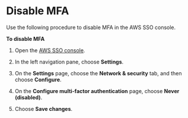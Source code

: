 # Disable MFA<a name="how-to-disable-mfa"></a>

Use the following procedure to disable MFA in the AWS SSO console\.

**To disable MFA**

1. Open the [AWS SSO console](https://console.aws.amazon.com/singlesignon)\.

1. In the left navigation pane, choose **Settings**\.

1. On the **Settings** page, choose the **Network & security** tab, and then choose **Configure**\.

1. On the **Configure multi\-factor authentication** page, choose **Never \(disabled\)**\.

1. Choose **Save changes**\.